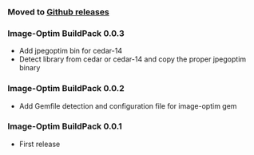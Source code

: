 ### Moved to [Github releases](https://github.com/pmor/image-optim-buildpack/releases)

### Image-Optim BuildPack 0.0.3

* Add jpegoptim bin for cedar-14
* Detect library from cedar or cedar-14 and copy the proper jpegoptim binary

### Image-Optim BuildPack 0.0.2

* Add Gemfile detection and configuration file for image-optim gem

### Image-Optim BuildPack 0.0.1

* First release
